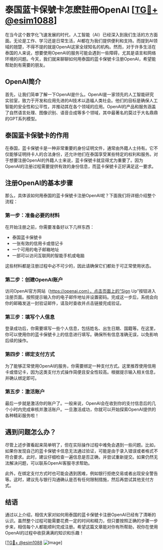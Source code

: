 # 泰国蓝卡保號卡怎麽註冊OpenAI [[TG💪+ @esim1088](https://t.me/s/esim1088)]

在当今这个数字化飞速发展的时代，人工智能（AI）已经深入到我们生活的方方面面。无论是工作、学习还是日常生活，AI都在为我们提供便利和支持。而提到AI领域的翘楚，不得不提的就是OpenAI这家全球知名的机构。然而，对于许多生活在泰国的人来说，想要使用OpenAI的服务可能会遇到一些障碍，尤其是语言和网络环境的问题。今天，我们就来聊聊如何用泰国的蓝卡保號卡注册OpenAI，希望能帮助到有需要的朋友。

## OpenAI简介

首先，让我们简单了解一下OpenAI是什么。OpenAI是一家领先的人工智能研究实验室，致力于开发和应用先进的AI技术以造福人类社会。他们的目标是确保人工智能的安全性和公平性，并推动其在各个领域的应用。OpenAI的产品和服务涵盖了自然语言处理、图像识别、语音合成等多个领域，其中最著名的莫过于大名鼎鼎的GPT系列模型。

## 泰国蓝卡保號卡的作用

在泰国，蓝卡保號卡是一种非常重要的身份证明文件，通常由外籍人士持有。它不仅能够证明持卡人的合法身份，还允许他们在泰国享受某些特定的权利和服务。对于想要注册OpenAI的外籍人士来说，蓝卡保號卡就显得尤为重要了。因为OpenAI的注册过程需要提供有效的身份信息，而蓝卡保號卡正好满足这一要求。

## 注册OpenAI的基本步骤

那么，具体该如何用泰国的蓝卡保號卡注册OpenAI呢？下面我们将详细介绍整个流程：

### 第一步：准备必要的材料

在开始注册之前，你需要准备好以下几样东西：
- 泰国蓝卡保號卡
- 一张有效的信用卡或借记卡
- 一个可用的电子邮箱地址
- 一部可以访问互联网的智能手机或电脑

这些材料都是注册过程中必不可少的，因此请确保它们都处于可正常使用状态。

### 第二步：创建OpenAI账户

访问OpenAI官方网站（https://openai.com），点击页面上的“Sign Up”按钮进入注册页面。按照提示输入你的电子邮件地址并设置密码。完成这一步后，系统会向你的邮箱发送一封验证邮件，请及时查收并点击链接完成验证。

### 第三步：填写个人信息

登录成功后，你需要填写一些个人信息，包括姓名、出生日期、国籍等。在这里，你可以使用你的蓝卡保號卡上的信息进行填写。确保所有信息准确无误，以免影响后续的操作。

### 第四步：绑定支付方式

为了能够正常使用OpenAI的服务，你需要绑定一种支付方式。这里推荐使用信用卡或借记卡，因为这类支付方式操作简便且安全性较高。根据提示输入相关信息，并确认绑定即可。

### 第五步：激活账户

最后一步就是激活你的账户了。一般来说，OpenAI会在收到你的支付信息后的几个小时内完成审核并激活账户。一旦激活成功，你就可以开始探索OpenAI提供的各种精彩服务啦！

## 遇到问题怎么办？

尽管上述步骤看起来简单明了，但在实际操作过程中难免会遇到一些问题。比如，如果你发现自己的蓝卡保號卡信息无法通过验证，可能是由于录入错误或者格式不符合要求。此时，建议仔细检查一遍信息是否正确，并尝试重新提交。如果仍然无法解决问题，可以联系OpenAI客服寻求帮助。

此外，在绑定支付方式时也可能会遇到困难，例如银行拒绝交易或者出现安全警告等。这时，建议先与银行沟通确认是否有任何限制措施，然后再尝试其他支付方式。

## 结语

通过以上介绍，相信大家对如何用泰国的蓝卡保號卡注册OpenAI已经有了清晰的认识。虽然整个过程可能需要花费一定的时间和精力，但只要按照正确的步骤一步步来，相信每个人都能顺利完成注册。希望这篇文章能对你有所帮助，祝你在使用OpenAI的过程中收获满满的知识和乐趣！

[[TG💪+ @esim1088](https://t.me/s/esim1088) ![Image](https://i.postimg.cc/4NQfJmqS/Snipaste-2025-05-13-00-14-12.png)]